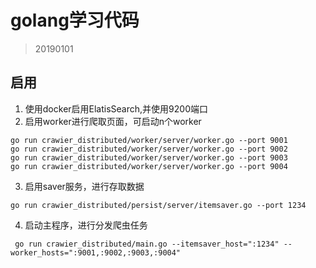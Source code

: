 # golang学习代码
> 20190101

## 启用
1. 使用docker启用ElatisSearch,并使用9200端口
2. 启用worker进行爬取页面，可启动n个worker
```
go run crawier_distributed/worker/server/worker.go --port 9001
go run crawier_distributed/worker/server/worker.go --port 9002
go run crawier_distributed/worker/server/worker.go --port 9003
go run crawier_distributed/worker/server/worker.go --port 9004
```
3. 启用saver服务，进行存取数据
```
go run crawier_distributed/persist/server/itemsaver.go --port 1234
```
4. 启动主程序，进行分发爬虫任务
```
 go run crawier_distributed/main.go --itemsaver_host=":1234" --worker_hosts=":9001,:9002,:9003,:9004"
```